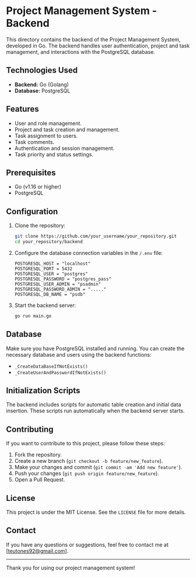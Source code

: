 # Project Management System - Backend

This directory contains the backend of the Project Management System, developed in Go. The backend handles user authentication, project and task management, and interactions with the PostgreSQL database.

## Technologies Used

- **Backend:** Go (Golang)
- **Database:** PostgreSQL

## Features

- User and role management.
- Project and task creation and management.
- Task assignment to users.
- Task comments.
- Authentication and session management.
- Task priority and status settings.

## Prerequisites

- Go (v1.16 or higher)
- PostgreSQL

## Configuration

1. Clone the repository:

    ```bash
    git clone https://github.com/your_username/your_repository.git
    cd your_repository/backend
    ```

2. Configure the database connection variables in the `/.env` file:

    ```plaintext
    POSTGRESQL_HOST = "localhost"
    POSTGRESQL_PORT = 5432
    POSTGRESQL_USER = "postgres"
    POSTGRESQL_PASSWORD = "postgres_pass"
    POSTGRESQL_USER_ADMIN = "psadmin"
    POSTGRESQL_PASSWORD_ADMIN = "....."
    POSTGRESQL_DB_NAME = "psdb"
    ```

3. Start the backend server:

    ```bash
    go run main.go
    ```

## Database

Make sure you have PostgreSQL installed and running. You can create the necessary database and users using the backend functions:

- `_CreateDataBaseIfNotExists()`
- `_CreateUserAndPasswordIfNotExists()`

## Initialization Scripts

The backend includes scripts for automatic table creation and initial data insertion. These scripts run automatically when the backend server starts.

## Contributing

If you want to contribute to this project, please follow these steps:

1. Fork the repository.
2. Create a new branch (`git checkout -b feature/new_feature`).
3. Make your changes and commit (`git commit -am 'Add new feature'`).
4. Push your changes (`git push origin feature/new_feature`).
5. Open a Pull Request.

## License

This project is under the MIT License. See the `LICENSE` file for more details.

## Contact

If you have any questions or suggestions, feel free to contact me at [teutones92@gmail.com].

---

Thank you for using our project management system!
